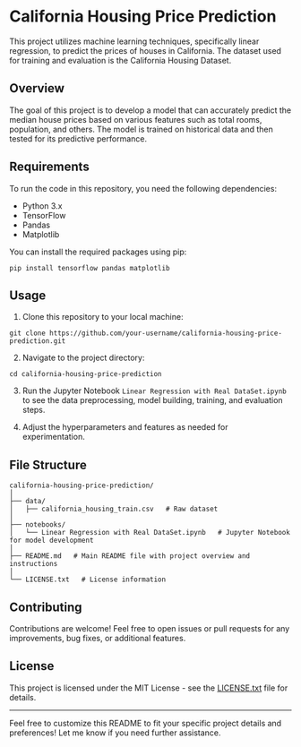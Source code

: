 # California Housing Price Prediction

This project utilizes machine learning techniques, specifically linear regression, to predict the prices of houses in California. The dataset used for training and evaluation is the California Housing Dataset.

## Overview

The goal of this project is to develop a model that can accurately predict the median house prices based on various features such as total rooms, population, and others. The model is trained on historical data and then tested for its predictive performance.

## Requirements

To run the code in this repository, you need the following dependencies:

- Python 3.x
- TensorFlow
- Pandas
- Matplotlib

You can install the required packages using pip:

```
pip install tensorflow pandas matplotlib
```

## Usage

1. Clone this repository to your local machine:

```
git clone https://github.com/your-username/california-housing-price-prediction.git
```

2. Navigate to the project directory:

```
cd california-housing-price-prediction
```

3. Run the Jupyter Notebook `Linear Regression with Real DataSet.ipynb` to see the data preprocessing, model building, training, and evaluation steps.

4. Adjust the hyperparameters and features as needed for experimentation.

## File Structure

```
california-housing-price-prediction/
│
├── data/
│   ├── california_housing_train.csv   # Raw dataset
│
├── notebooks/
│   └── Linear Regression with Real DataSet.ipynb   # Jupyter Notebook for model development
│
├── README.md   # Main README file with project overview and instructions
│
└── LICENSE.txt   # License information
```

## Contributing

Contributions are welcome! Feel free to open issues or pull requests for any improvements, bug fixes, or additional features.

## License

This project is licensed under the MIT License - see the [LICENSE.txt](LICENSE.txt) file for details.

---

Feel free to customize this README to fit your specific project details and preferences! Let me know if you need further assistance.
